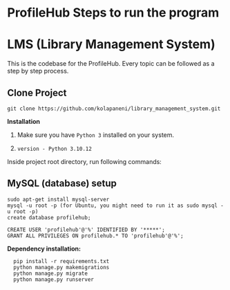 # ProfileHub Steps to run the program

LMS (Library Management System)
==================================

This is the codebase for the ProfileHub. Every topic can be followed as a step by step process.

## Clone Project

    git clone https://github.com/kolapaneni/library_management_system.git

**Installation**

1. Make sure you have `Python 3` installed on your system.
2.     version - Python 3.10.12
   
Inside project root directory, run following commands:

## MySQL (database) setup

    sudo apt-get install mysql-server
    mysql -u root -p (for Ubuntu, you might need to run it as sudo mysql -u root -p)
    create database profilehub;
    
    CREATE USER 'profilehub'@'%' IDENTIFIED BY '*****';
    GRANT ALL PRIVILEGES ON profilehub.* TO 'profilehub'@'%';

**Dependency installation:**

      pip install -r requirements.txt
      python manage.py makemigrations
      python manage.py migrate
      python manage.py runserver


